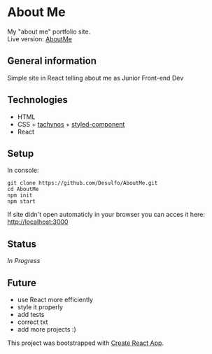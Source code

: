 # About Me

My "about me" portfolio site.<br/>
Live version: [AboutMe](https://desulfo.github.io/RoboFriends/)

## General information

Simple site in React telling about me as Junior Front-end Dev

## Technologies

- HTML
- CSS + [tachynos](http://tachyons.io/) + [styled-component](https://styled-components.com/)
- React

## Setup

In console:

```
git clone https://github.com/Desulfo/AboutMe.git
cd AboutMe
npm init
npm start
```

If site didn't open automaticly in your browser you can acces it here: [http://localhost:3000](http://localhost:3000)

## Status

_In Progress_

## Future

- use React more efficiently
- style it properly
- add tests
- correct txt
- add more projects :)

This project was bootstrapped with [Create React App](https://github.com/facebook/create-react-app).

